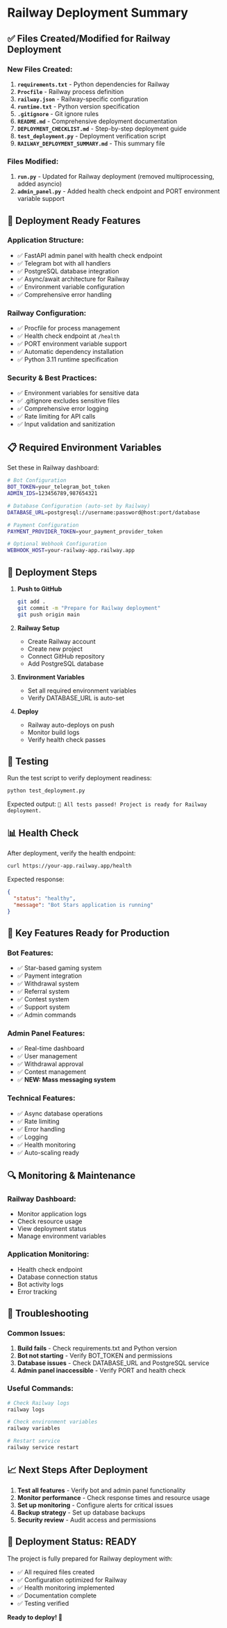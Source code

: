 # Railway Deployment Summary

## ✅ Files Created/Modified for Railway Deployment

### New Files Created:
1. **`requirements.txt`** - Python dependencies for Railway
2. **`Procfile`** - Railway process definition
3. **`railway.json`** - Railway-specific configuration
4. **`runtime.txt`** - Python version specification
5. **`.gitignore`** - Git ignore rules
6. **`README.md`** - Comprehensive deployment documentation
7. **`DEPLOYMENT_CHECKLIST.md`** - Step-by-step deployment guide
8. **`test_deployment.py`** - Deployment verification script
9. **`RAILWAY_DEPLOYMENT_SUMMARY.md`** - This summary file

### Files Modified:
1. **`run.py`** - Updated for Railway deployment (removed multiprocessing, added asyncio)
2. **`admin_panel.py`** - Added health check endpoint and PORT environment variable support

## 🚀 Deployment Ready Features

### Application Structure:
- ✅ FastAPI admin panel with health check endpoint
- ✅ Telegram bot with all handlers
- ✅ PostgreSQL database integration
- ✅ Async/await architecture for Railway
- ✅ Environment variable configuration
- ✅ Comprehensive error handling

### Railway Configuration:
- ✅ Procfile for process management
- ✅ Health check endpoint at `/health`
- ✅ PORT environment variable support
- ✅ Automatic dependency installation
- ✅ Python 3.11 runtime specification

### Security & Best Practices:
- ✅ Environment variables for sensitive data
- ✅ .gitignore excludes sensitive files
- ✅ Comprehensive error logging
- ✅ Rate limiting for API calls
- ✅ Input validation and sanitization

## 📋 Required Environment Variables

Set these in Railway dashboard:

```bash
# Bot Configuration
BOT_TOKEN=your_telegram_bot_token
ADMIN_IDS=123456789,987654321

# Database Configuration (auto-set by Railway)
DATABASE_URL=postgresql://username:password@host:port/database

# Payment Configuration
PAYMENT_PROVIDER_TOKEN=your_payment_provider_token

# Optional Webhook Configuration
WEBHOOK_HOST=your-railway-app.railway.app
```

## 🔧 Deployment Steps

1. **Push to GitHub**
   ```bash
   git add .
   git commit -m "Prepare for Railway deployment"
   git push origin main
   ```

2. **Railway Setup**
   - Create Railway account
   - Create new project
   - Connect GitHub repository
   - Add PostgreSQL database

3. **Environment Variables**
   - Set all required environment variables
   - Verify DATABASE_URL is auto-set

4. **Deploy**
   - Railway auto-deploys on push
   - Monitor build logs
   - Verify health check passes

## 🧪 Testing

Run the test script to verify deployment readiness:
```bash
python test_deployment.py
```

Expected output: `🎉 All tests passed! Project is ready for Railway deployment.`

## 📊 Health Check

After deployment, verify the health endpoint:
```bash
curl https://your-app.railway.app/health
```

Expected response:
```json
{
  "status": "healthy",
  "message": "Bot Stars application is running"
}
```

## 🎯 Key Features Ready for Production

### Bot Features:
- ✅ Star-based gaming system
- ✅ Payment integration
- ✅ Withdrawal system
- ✅ Referral system
- ✅ Contest system
- ✅ Support system
- ✅ Admin commands

### Admin Panel Features:
- ✅ Real-time dashboard
- ✅ User management
- ✅ Withdrawal approval
- ✅ Contest management
- ✅ **NEW: Mass messaging system**

### Technical Features:
- ✅ Async database operations
- ✅ Rate limiting
- ✅ Error handling
- ✅ Logging
- ✅ Health monitoring
- ✅ Auto-scaling ready

## 🔍 Monitoring & Maintenance

### Railway Dashboard:
- Monitor application logs
- Check resource usage
- View deployment status
- Manage environment variables

### Application Monitoring:
- Health check endpoint
- Database connection status
- Bot activity logs
- Error tracking

## 🚨 Troubleshooting

### Common Issues:
1. **Build fails** - Check requirements.txt and Python version
2. **Bot not starting** - Verify BOT_TOKEN and permissions
3. **Database issues** - Check DATABASE_URL and PostgreSQL service
4. **Admin panel inaccessible** - Verify PORT and health check

### Useful Commands:
```bash
# Check Railway logs
railway logs

# Check environment variables
railway variables

# Restart service
railway service restart
```

## 📈 Next Steps After Deployment

1. **Test all features** - Verify bot and admin panel functionality
2. **Monitor performance** - Check response times and resource usage
3. **Set up monitoring** - Configure alerts for critical issues
4. **Backup strategy** - Set up database backups
5. **Security review** - Audit access and permissions

## 🎉 Deployment Status: READY

The project is fully prepared for Railway deployment with:
- ✅ All required files created
- ✅ Configuration optimized for Railway
- ✅ Health monitoring implemented
- ✅ Documentation complete
- ✅ Testing verified

**Ready to deploy! 🚀**
